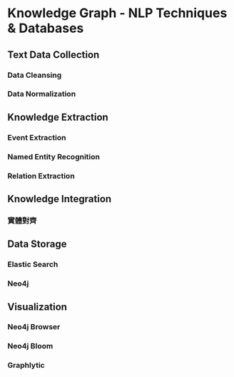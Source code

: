 # Knowledge Graph - NLP Techniques & Databases

## Text Data Collection

### Data Cleansing

### Data Normalization

## Knowledge Extraction

### Event Extraction

### Named Entity Recognition

### Relation Extraction

## Knowledge Integration

### 實體對齊

### 

## Data Storage

### Elastic Search 

### Neo4j

## Visualization

### Neo4j Browser 

### Neo4j Bloom

### Graphlytic

